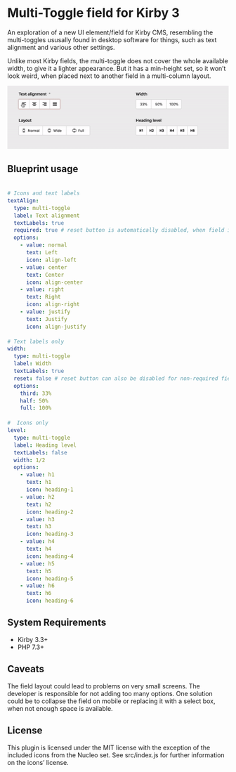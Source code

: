 # Multi-Toggle field for Kirby 3

An exploration of a new UI element/field for Kirby CMS, resembling the multi-toggles ususally found in desktop software for things, such as text alignment and various other settings.

Unlike most Kirby fields, the multi-toggle does not cover the whole available width, to give it a lighter appearance. But it has a min-height set, so it won’t look weird, when placed next to another field in a multi-column layout.

![Field preview](preview.gif)

## Blueprint usage

```yaml

# Icons and text labels
textAlign:
  type: multi-toggle
  label: Text alignment
  textLabels: true
  required: true # reset button is automatically disabled, when field is required
  options:
    - value: normal
      text: Left
      icon: align-left
    - value: center
      text: Center
      icon: align-center
    - value: right
      text: Right
      icon: align-right
    - value: justify
      text: Justify
      icon: align-justify

# Text labels only
width:
  type: multi-toggle
  label: Width
  textLabels: true
  reset: false # reset button can also be disabled for non-required fields.
  options:
    third: 33%
    half: 50%
    full: 100%

#  Icons only
level:
  type: multi-toggle
  label: Heading level
  textLabels: false
  width: 1/2
  options:
    - value: h1
      text: h1
      icon: heading-1
    - value: h2
      text: h2
      icon: heading-2
    - value: h3
      text: h3
      icon: heading-3
    - value: h4
      text: h4
      icon: heading-4
    - value: h5
      text: h5
      icon: heading-5
    - value: h6
      text: h6
      icon: heading-6
```

## System Requirements

- Kirby 3.3+
- PHP 7.3+

## Caveats

The field layout could lead to problems on very small screens. The developer is responsible for not adding too many options. One solution could be to collapse the field on mobile or replacing it with a select box, when not enough space is available.

## License

This plugin is licensed under the MIT license with the exception of the included icons from the Nucleo set. See src/index.js for further information on the icons’ license.
